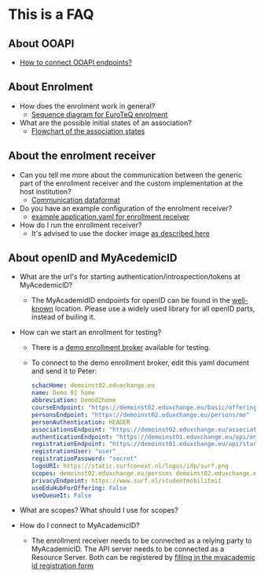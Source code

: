 # This is a FAQ

## About OOAPI

- [How to connect OOAPI endpoints?](./connecting-ooapi.endpoints.md)

## About Enrolment

- How does the enrolment work in general?
  - [Sequence diagram for EuroTeQ enrolment](./sequence-diagram.md)
- What are the possible initial states of an association?
  - [Flowchart of the association states](./association-states.md)

## About the enrolment receiver

- Can you tell me more about the communication between the generic part of the enrollment
receiver and the custom implementation at the host institution?
  - [Communication dataformat](./dataformat.md)
- Do you have an example configuration of the enrolment receiver?
  - [example application.yaml for enrollment receiver](./application.yaml)
- How do I run the enrollment receiver?
  - It's advised to use the docker image [as described here](./running.md)

## About openID and MyAcedemicID

- What are the url's for starting authentication/introspection/tokens at MyAcedemicID?
  - The MyAcademidID endpoints for openID can be found in the
  [well-known](https://proxy.prod.erasmus.eduteams.org/.well-known/openid-configuration)
  location. Please use a widely used library for all openID parts, instead
  of builing it.
- How can we start an enrollment for testing?
  - There is a [demo enrollment broker](https://demobroker.eduxchange.eu/)
  available for testing.
  - To connect to the demo enrollment broker, edit this yaml document
  and send it to Peter:

    ``` yaml
    schacHome: demoinst02.eduxchange.eu
    name: Demo 02 home
    abbreviation: Demo02home
    courseEndpoint: "https://demoinst02.eduxchange.eu/basic/offerings"
    personsEndpoint: "https://demoinst02.eduxchange.eu/persons/me"
    personAuthentication: HEADER
    associationsEndpoint: "https://demoinst02.eduxchange.eu/associations"
    authenticationEndpoint: "https://demoinst01.eduxchange.eu/api/enrollment"
    registrationEndpoint: "https://demoinst01.eduxchange.eu/api/start"
    registrationUser: "user"
    registrationPassword: "secret"
    logoURI: https://static.surfconext.nl/logos/idp/surf.png
    scopes: demoinst02.eduxchange.eu/persons demoinst02.eduxchange.eu/results
    privacyEndpoint: https://www.surf.nl/studentmobiliteit
    useEduHubForOffering: False
    useQueueIt: False
    ```

- What are scopes? What should I use for scopes?
- How do I connect to MyAcademicID?
  - The enrollment receiver needs to be connected as a relying party to
  MyAcademicID. The API server needs to be connected as a Resource Server.
  Both can be registered by [filling in the myacademic id registration form](./registration.md)
